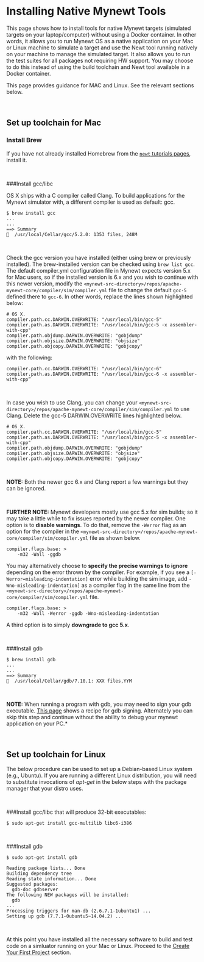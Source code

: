 # Installing Native Mynewt Tools

This page shows how to install tools for native Mynewt targets (simulated targets on your laptop/computer) without using a Docker container. In other words, it allows you to run Mynewt OS as a native application on your Mac or Linux machine to simulate a target and use the Newt tool running natively on your machine to manage the simulated target. It also allows you to run the test suites for all packages not requiring HW support. You may choose to do this instead of using the build toolchain and Newt tool available in a Docker container.

This page provides guidance for MAC and Linux. See the relevant sections below.

<br>

## Set up toolchain for Mac

### Install Brew

If you have not already installed Homebrew from the 
[`newt` tutorials pages](../../newt/install/newt_mac.md), install it. 

<br>

###Install gcc/libc 

OS X ships with a C compiler called Clang.  To build applications for the Mynewt simulator with, a different compiler is used as default: gcc.

```no-highlight
$ brew install gcc
...
...
==> Summary
🍺  /usr/local/Cellar/gcc/5.2.0: 1353 files, 248M
```

<br>

Check the gcc version you have installed (either using brew or previously installed). The brew-installed version can be checked using `brew list gcc`. The default compiler.yml configuration file in Mynewt expects version 5.x for Mac users, so if the installed version is 6.x and you wish to continue with this newer version, modify the `<mynewt-src-directory>/repos/apache-mynewt-core/compiler/sim/compiler.yml` file to change the default `gcc-5` defined there to `gcc-6`. In other words, replace the lines shown highlighted below:

```hl_lines="2 3"
# OS X.
compiler.path.cc.DARWIN.OVERWRITE: "/usr/local/bin/gcc-5"
compiler.path.as.DARWIN.OVERWRITE: "/usr/local/bin/gcc-5 -x assembler-with-cpp"
compiler.path.objdump.DARWIN.OVERWRITE: "gobjdump"
compiler.path.objsize.DARWIN.OVERWRITE: "objsize"
compiler.path.objcopy.DARWIN.OVERWRITE: "gobjcopy"
```
with the following:

```no-highlight
compiler.path.cc.DARWIN.OVERWRITE: "/usr/local/bin/gcc-6"
compiler.path.as.DARWIN.OVERWRITE: "/usr/local/bin/gcc-6 -x assembler-with-cpp”
```

<br>

In case you wish to use Clang, you can change your `<mynewt-src-directory>/repos/apache-mynewt-core/compiler/sim/compiler.yml` to use Clang. Delete the gcc-5 DARWIN.OVERWRITE lines highlighted below.

```hl_lines="2 3"
# OS X.
compiler.path.cc.DARWIN.OVERWRITE: "/usr/local/bin/gcc-5"
compiler.path.as.DARWIN.OVERWRITE: "/usr/local/bin/gcc-5 -x assembler-with-cpp"
compiler.path.objdump.DARWIN.OVERWRITE: "gobjdump"
compiler.path.objsize.DARWIN.OVERWRITE: "objsize"
compiler.path.objcopy.DARWIN.OVERWRITE: "gobjcopy"
```

<br>

**NOTE:** Both the newer gcc 6.x and Clang report a few warnings but they can be ignored.

<br>

**FURTHER NOTE:** Mynewt developers mostly use gcc 5.x for sim builds; so it may take a little while to fix issues reported by the newer compiler. One option is to **disable warnings**. To do that, remove the `-Werror` flag as an option for the compiler in the  `<mynewt-src-directory>/repos/apache-mynewt-core/compiler/sim/compiler.yml` file as shown below. 

```hl_lines="2"
compiler.flags.base: >
    -m32 -Wall -ggdb
```

You may alternatively choose to **specify the precise warnings to ignore** depending on the error thrown by the compiler. For example, if you see a `[-Werror=misleading-indentation]` error while building the sim image, add `-Wno-misleading-indentation]` as a compiler flag in the same line from the `<mynewt-src-directory>/repos/apache-mynewt-core/compiler/sim/compiler.yml` file.

```hl_lines="2"
compiler.flags.base: >
    -m32 -Wall -Werror -ggdb -Wno-misleading-indentation
```


A third option is to simply **downgrade to gcc 5.x**.

<br>

###Install gdb 

```no-highlight
$ brew install gdb
...
...
==> Summary
🍺  /usr/local/Cellar/gdb/7.10.1: XXX files,YYM
```

<br>

**NOTE:** When running a program with gdb, you may need to sign your gdb
executable.  [This page](https://gcc.gnu.org/onlinedocs/gnat_ugn/Codesigning-the-Debugger.html)
shows a recipe for gdb signing. Alternately you can skip this step and
continue without the ability to debug your mynewt application on your PC.*

<br>

## Set up toolchain for Linux 

The below procedure can be used to set up a Debian-based Linux system (e.g.,
Ubuntu).  If you are running a different Linux distribution, you will need to
substitute invocations of _apt-get_ in the below steps with the package manager
that your distro uses.

<br>

###Install gcc/libc that will produce 32-bit executables: 
```no-highlight
$ sudo apt-get install gcc-multilib libc6-i386
``` 

<br>
       
###Install gdb 

```no-highlight
$ sudo apt-get install gdb

Reading package lists... Done
Building dependency tree       
Reading state information... Done
Suggested packages:
  gdb-doc gdbserver
The following NEW packages will be installed:
  gdb
...
Processing triggers for man-db (2.6.7.1-1ubuntu1) ...
Setting up gdb (7.7.1-0ubuntu5~14.04.2) ...

```

<br>

At this point you have installed all the necessary software to build and test code on a simluator running on your Mac or Linux. Proceed to the [Create Your First Project](project_create.md) section.
